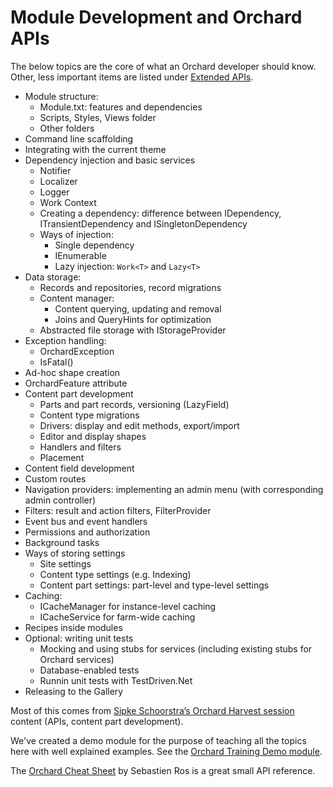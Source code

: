 # Module Development and Orchard APIs



The below topics are the core of what an Orchard developer should know. Other, less important items are listed under [Extended APIs](../../Topics/ExtendedApis/).

- Module structure:
	- Module.txt: features and dependencies
	- Scripts, Styles, Views folder
	- Other folders
- Command line scaffolding
- Integrating with the current theme
- Dependency injection and basic services
	- Notifier
	- Localizer
	- Logger
	- Work Context
	- Creating a dependency: difference between IDependency, ITransientDependency and ISingletonDependency
	- Ways of injection:
		- Single dependency
		- IEnumerable<TDependency>
		- Lazy injection: `Work<T>` and `Lazy<T>`
- Data storage:
	- Records and repositories, record migrations
	- Content manager:
		- Content querying, updating and removal
		- Joins and QueryHints for optimization
	- Abstracted file storage with IStorageProvider
- Exception handling:
	- OrchardException
	- IsFatal()
- Ad-hoc shape creation
- OrchardFeature attribute
- Content part development
	- Parts and part records, versioning (LazyField)
	- Content type migrations
	- Drivers: display and edit methods, export/import
	- Editor and display shapes
	- Handlers and filters
	- Placement
- Content field development
- Custom routes
- Navigation providers: implementing an admin menu (with corresponding admin controller)
- Filters: result and action filters, FilterProvider
- Event bus and event handlers
- Permissions and authorization
- Background tasks
- Ways of storing settings
	- Site settings
	- Content type settings (e.g. Indexing)
	- Content part settings: part-level and type-level settings
- Caching:
	- ICacheManager for instance-level caching
	- ICacheService for farm-wide caching
- Recipes inside modules
- Optional: writing unit tests
	- Mocking and using stubs for services (including existing stubs for Orchard services)
	- Database-enabled tests
	- Runnin unit tests with TestDriven.Net
- Releasing to the Gallery

Most of this comes from [Sipke Schoorstra’s Orchard Harvest session](http://www.youtube.com/watch?v=MH9mcodTX-U) content (APIs, content part development).

We've created a demo module for the purpose of teaching all the topics here with well explained examples. See the [Orchard Training Demo module](http://orchardtrainingdemo.codeplex.com/).

The [Orchard Cheat Sheet](http://sebastienros.github.com/CheatSheet/) by Sebastien Ros is a great small API reference.